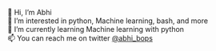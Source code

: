 👋 Hi, I’m Abhi  
👀 I’m interested in python, Machine learning, bash, and more  
🌱 I’m currently learning Machine learning with python  
📫 You can reach me on twitter [@abhi_bops](https://twitter.com/abhi_bops)  

<!---
abhi-bops/abhi-bops is a ✨ special ✨ repository because its `README.md` (this file) appears on your GitHub profile.
You can click the Preview link to take a look at your changes.
--->
